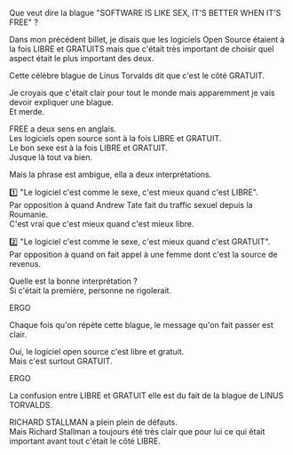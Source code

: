 Que veut dire la blague "SOFTWARE IS LIKE SEX, IT'S BETTER WHEN IT'S FREE" ?  
  
Dans mon précédent billet, je disais que les logiciels Open Source étaient à la fois LIBRE et GRATUITS mais que c'était très important de choisir quel aspect était le plus important des deux.  
  
Cette célèbre blague de Linus Torvalds dit que c'est le côté GRATUIT.  
  
Je croyais que c'était clair pour tout le monde mais apparemment je vais devoir expliquer une blague.  
Et merde.  
  
FREE a deux sens en anglais.  
Les logiciels open source sont à la fois LIBRE et GRATUIT.  
Le bon sexe est à la fois LIBRE et GRATUIT.  
Jusque là tout va bien.  
  
Mais la phrase est ambigue, ella a deux interprétations.  
  
1️⃣ "Le logiciel c'est comme le sexe, c'est mieux quand c'est LIBRE".  
Par opposition à quand Andrew Tate fait du traffic sexuel depuis la Roumanie.  
C'est vrai que c'est mieux quand c'est mieux libre.  
  
2️⃣ "Le logiciel c'est comme le sexe, c'est mieux quand c'est GRATUIT".  
Par opposition à quand on fait appel à une femme dont c'est la source de revenus.  
  
Quelle est la bonne interprétation ?  
Si c'était la première, personne ne rigolerait.  
  
ERGO  
  
Chaque fois qu'on répète cette blague, le message qu'on fait passer est clair.  
  
Oui, le logiciel open source c'est libre et gratuit.  
Mais c'est surtout GRATUIT.  
  
ERGO  
  
La confusion entre LIBRE et GRATUIT elle est du fait de la blague de LINUS TORVALDS.  
  
RICHARD STALLMAN a plein plein de défauts.  
Mais Richard Stallman a toujours été très clair que pour lui ce qui était important avant tout c'était le côté LIBRE.